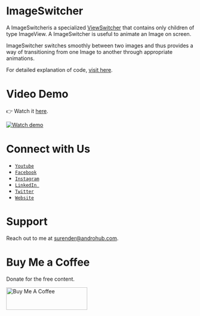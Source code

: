 # ImageSwitcher
A ImageSwitcheris a specialized [ViewSwitcher](http://developer.android.com/reference/android/widget/ViewSwitcher.html) that contains only children of type ImageView. A ImageSwitcher is useful to animate an Image on screen.

ImageSwitcher switches smoothly between two images and thus provides a way of transitioning from one Image to another through appropriate animations.

For detailed explanation of code, [visit here](http://www.androhub.com/android-imageswitcher-with-gallery/).

# Video Demo
👉 Watch it <a href="https://youtu.be/2IdUwUYxAoM">here</a>.
<br>

[![Watch demo](http://i3.ytimg.com/vi/2IdUwUYxAoM/hqdefault.jpg)](https://youtu.be/2IdUwUYxAoM)

# Connect with Us
- <a href="https://www.youtube.com/channel/@Androhub" target="_blank">`Youtube`</a>
- <a href="https://www.facebook.com/androhubtutorial/" target="_blank">`Facebook`</a>
- <a href="https://www.instagram.com/androhub_tutorial" target="_blank">`Instagram`</a>
- <a href="https://www.linkedin.com/in/surender-kumar-681472a8?originalSubdomain=in" target="_blank">`LinkedIn `</a>
- <a href="https://twitter.com/sonusurender0/" target="_blank">`Twitter`</a>
- <a href="http://www.androhub.com/" target="_blank">`Website`</a>

# Support
Reach out to me at surender@androhub.com.

# Buy Me a Coffee
Donate for the free content.

<a href="https://www.buymeacoffee.com/androhub" target="_blank"><img src="https://cdn.buymeacoffee.com/buttons/v2/default-yellow.png" alt="Buy Me A Coffee" style="height: 60px !important;width: 217px !important;" ></a>
